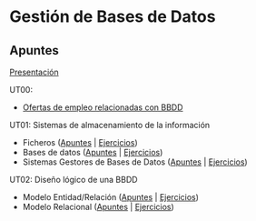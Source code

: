 # Gestión de Bases de Datos

## Apuntes

[Presentación](./apuntes/ut00/presentacion.md) 

UT00:
* [Ofertas de empleo relacionadas con BBDD](./apuntes/ut00/ofertas-de-empleo.md)

UT01: Sistemas de almacenamiento de la información
* Ficheros ([Apuntes](./apuntes/ut01/ficheros.md) | [Ejercicios](./apuntes/ut01/ficheros-ejercicios.md))
* Bases de datos ([Apuntes](./apuntes/ut01/bases-de-datos.md) | [Ejercicios](./apuntes/ut01/bases-de-datos-ejercicios.md))
* Sistemas Gestores de Bases de Datos ([Apuntes](./apuntes/ut01/sistemas-gestores-de-bbdd.md) | [Ejercicios](./apuntes/ut01/sistemas-gestores-de-bbdd-ejercicios.md))

UT02: Diseño lógico de una BBDD
* Modelo Entidad/Relación ([Apuntes](./apuntes/ut02/modelo-entidad-relacion.md) | [Ejercicios](./apuntes/ut02/modelo-entidad-relacion-ejercicios.md))
* Modelo Relacional ([Apuntes](./apuntes/ut02/modelo-relacional.md) | [Ejercicios](./apuntes/ut02/modelo-relacional-ejercicios.md))
